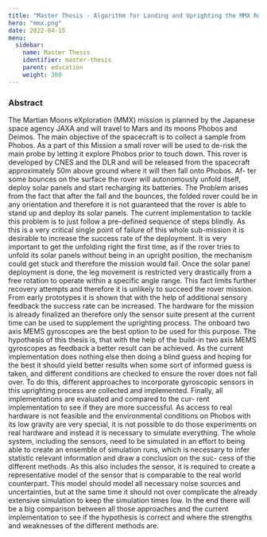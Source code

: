 ```yaml
---
title: "Master Thesis - Algorithm for Landing and Uprighting the MMX Rover with Gyroscopes"
hero: "mmx.png"
date: 2022-04-15
menu:
  sidebar:
    name: Master Thesis
    identifier: master-thesis
    parent: education
    weight: 300
---
```


### Abstract
The Martian Moons eXploration (MMX) mission is planned by the Japanese space
agency JAXA and will travel to Mars and its moons Phobos and Deimos. The main
objective of the spacecraft is to collect a sample from Phobos. As a part of this Mission
a small rover will be used to de-risk the main probe by letting it explore Phobos prior to
touch down. This rover is developed by CNES and the DLR and will be released from
the spacecraft approximately 50m above ground where it will then fall onto Phobos. Af-
ter some bounces on the surface the rover will autonomously unfold itself, deploy solar
panels and start recharging its batteries. The Problem arises from the fact that after
the fall and the bounces, the folded rover could be in any orientation and therefore it
is not guaranteed that the rover is able to stand up and deploy its solar panels. The
current implementation to tackle this problem is to just follow a pre-defined sequence
of steps blindly. As this is a very critical single point of failure of this whole sub-mission
it is desirable to increase the success rate of the deployment. It is very important to get
the unfolding right the first time, as if the rover tries to unfold its solar panels without
being in an upright position, the mechanism could get stuck and therefore the mission
would fail. Once the solar panel deployment is done, the leg movement is restricted
very drastically from a free rotation to operate within a specific angle range. This fact
limits further recovery attempts and therefore it is unlikely to succeed the rover mission.
From early prototypes it is shown that with the help of additional sensory feedback the
success rate can be increased. The hardware for the mission is already finalized an
therefore only the sensor suite present at the current time can be used to supplement
the uprighting process. The onboard two axis MEMS gyroscopes are the best option
to be used for this purpose. The hypothesis of this thesis is, that with the help of the
build-in two axis MEMS gyroscopes as feedback a better result can be achieved. As the
current implementation does nothing else then doing a blind guess and hoping for the
best it should yield better results when some sort of informed guess is taken, and different conditions are checked to ensure the rover does not fall over. To do this, different
approaches to incorporate gyroscopic sensors in this uprighting process are collected
and implemented. Finally, all implementations are evaluated and compared to the cur-
rent implementation to see if they are more successful. As access to real hardware is
not feasible and the environmental conditions on Phobos with its low gravity are very
special, it is not possible to do those experiments on real hardware and instead it is
necessary to simulate everything. The whole system, including the sensors, need to
be simulated in an effort to being able to create an ensemble of simulation runs, which
is necessary to infer statistic relevant information and draw a conclusion on the suc-
cess of the different methods. As this also includes the sensor, it is required to create
a representative model of the sensor that is comparable to the real world counterpart.
This model should model all necessary noise sources and uncertainties, but at the
same time it should not over complicate the already extensive simulation to keep the
simulation times low. In the end there will be a big comparison between all those approaches and the current implementation to see if the hypothesis is correct and where
the strengths and weaknesses of the different methods are.